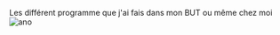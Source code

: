 Les différent programme que j'ai fais dans mon BUT ou même chez moi 
![ano](https://github.com/user-attachments/assets/0466eb54-ba3c-4584-9bd3-358a3c4fbd87)
